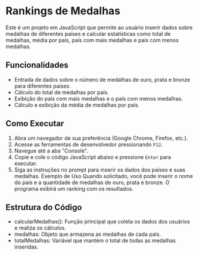 # Rankings de Medalhas 

Este é um projeto em JavaScript que permite ao usuário inserir dados sobre medalhas de diferentes países e calcular estatísticas como total de medalhas, média por país, país com mais medalhas e país com menos medalhas.

## Funcionalidades

- Entrada de dados sobre o número de medalhas de ouro, prata e bronze para diferentes países.
- Cálculo do total de medalhas por país.
- Exibição do país com mais medalhas e o país com menos medalhas.
- Cálculo e exibição da média de medalhas por país.

## Como Executar

1. Abra um navegador de sua preferência (Google Chrome, Firefox, etc.).
2. Acesse as ferramentas de desenvolvedor pressionando `F12`.
3. Navegue até a aba "Console".
4. Copie e cole o código JavaScript abaixo e pressione `Enter` para executar.
5. Siga as instruções no prompt para inserir os dados dos países e suas medalhas.
Exemplo de Uso
Quando solicitado, você pode inserir o nome do país e a quantidade de medalhas de ouro, prata e bronze. O programa exibirá um ranking com os resultados.

## Estrutura do Código

- calcularMedalhas(): Função principal que coleta os dados dos usuários e realiza os cálculos.
- medalhas: Objeto que armazena as medalhas de cada país.
- totalMedalhas: Variável que mantém o total de todas as medalhas inseridas.
